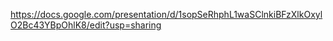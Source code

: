 https://docs.google.com/presentation/d/1sopSeRhphL1waSClnkiBFzXlkOxylO2Bc43YBpOhlK8/edit?usp=sharing
